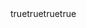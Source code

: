 ---
name: Release — n8n Workflows
description: Cut a clean semver release with verification
labels: ["release","n8n"]
body:
  - type: input
    id: version
    attributes:
      label: Version (semver, e.g., v1.2.0)
  - type: checkboxes
    id: verify
    attributes:
      label: Verify
      options:
        - label: All workflows load in headless n8n
        - label: .env.example matches actual required keys
        - label: Smoke + chaos checks pass
  - type: textarea
    id: notes
    attributes:
      label: Release notes
  - type: markdown
    attributes:
      value: |
        **Actions:** Tag vX.Y.Z, generate changelog, publish release with artifacts (release-summary.md, zipped /workflow-spec)
        **Enhancement:** Release verification pipeline: import → execute → export before tagging
---